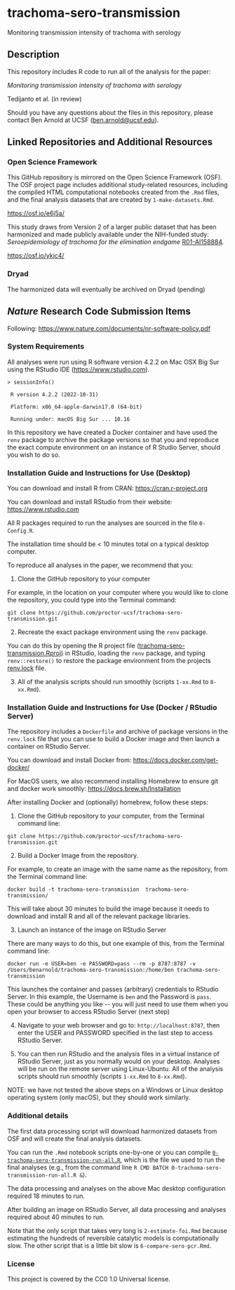# trachoma-sero-transmission

Monitoring transmission intensity of trachoma with serology


## Description

This repository includes R code to run all of the analysis for the paper:

_Monitoring transmission intensity of trachoma with serology_

Tedijanto et al. (in review)

Should you have any questions about the files in this repository, please contact Ben Arnold at UCSF (ben.arnold@ucsf.edu).

## Linked Repositories and Additional Resources

### Open Science Framework
This GitHub repository is mirrored on the Open Science Framework (OSF).  The OSF project page includes additional study-related resources, including the compiled HTML computational notebooks created from the `.Rmd` files, and the final analysis datasets that are created by `1-make-datasets.Rmd`.

https://osf.io/e6j5a/

This study draws from Version 2 of a larger public dataset that has been harmonized and made publicly available under the NIH-funded study: _Seroepidemiology of trachoma for the elimination endgame_ [R01-AI158884](https://reporter.nih.gov/search/Vp1i0zHsQkOOzfYshpRgOQ/project-details/10181859).

https://osf.io/ykjc4/

### Dryad 

The harmonized data will eventually be archived on Dryad (pending)

## _Nature_ Research Code Submission Items

Following: https://www.nature.com/documents/nr-software-policy.pdf

### System Requirements

All analyses were run using R software version 4.2.2 on Mac OSX Big Sur using the RStudio IDE (https://www.rstudio.com).

`> sessionInfo()`

` R version 4.2.2 (2022-10-31)`

` Platform: x86_64-apple-darwin17.0 (64-bit)`

` Running under: macOS Big Sur ... 10.16`

In this repository we have created a Docker container and have used the `renv` package to archive the package versions so that you and reproduce the exact compute environment on an instance of R Studio Server, should you wish to do so. 

### Installation Guide and Instructions for Use (Desktop)

You can download and install R from CRAN: https://cran.r-project.org

You can download and install RStudio from their website: https://www.rstudio.com

All R packages required to run the analyses are sourced in the file `0-Config.R`.

The installation time should be < 10 minutes total on a typical desktop computer.

To reproduce all analyses in the paper, we recommend that you: 

1. Clone the GitHub repository to your computer

For example, in the location on your computer where you would like to clone the repository, you could type into the Terminal command:

`git clone https://github.com/proctor-ucsf/trachoma-sero-transmission.git`

2. Recreate the exact package environment using the `renv` package. 

You can do this by opening the R project file ([trachoma-sero-transmission.Rproj](https://github.com/proctor-ucsf/trachoma-sero-transmission/blob/main/trachoma-sero-transmission.Rproj)) in RStudio, loading the `renv` package, and typing `renv::restore()` to restore the package environment from the projects [renv.lock](https://github.com/proctor-ucsf/trachoma-sero-transmission/blob/main/renv.lock) file. 

3. All of the analysis scripts should run smoothly (scripts `1-xx.Rmd` to `8-xx.Rmd`). 

### Installation Guide and Instructions for Use (Docker / RStudio Server)

The repository includes a `Dockerfile` and archive of package versions in the `renv.lock` file that you can use to build a Docker image and then launch a container on RStudio Server. 

You can download and install Docker from: https://docs.docker.com/get-docker/

For MacOS users, we also recommend installing Homebrew to ensure git and docker work smoothly: https://docs.brew.sh/Installation

After installing Docker and (optionally) homebrew, follow these steps:

1. Clone the GitHub repository to your computer, from the Terminal command line:

`git clone https://github.com/proctor-ucsf/trachoma-sero-transmission.git`

2. Build a Docker Image from the repository. 

For example, to create an image with the same name as the repository, from the Terminal command line:

`docker build -t trachoma-sero-transmission  trachoma-sero-transmission/`

This will take about 30 minutes to build the image because it needs to download and install R and all of the relevant package libraries.

3. Launch an instance of the image on RStudio Server

There are many ways to do this, but one example of this, from the Terminal command line:

`docker run -e USER=ben -e PASSWORD=pass --rm -p 8787:8787 -v /Users/benarnold/trachoma-sero-transmission:/home/ben trachoma-sero-transmission`

This launches the container and passes (arbitrary) credentials to RStudio Server. In this example, the Username is `ben` and the Password is `pass`. These could be anything you like -- you will just need to use them when you open your browser to access RStudio Server (next step)

4. Navigate to your web browser and go to: `http://localhost:8787`, then enter the USER and PASSWORD specified in the last step to access RStudio Server.

5. You can then run RStudio and the analysis files in a virtual instance of RStudio Server, just as you normally would on your desktop. Analyses will be run on the remote server using Linux-Ubuntu. All of the analysis scripts should run smoothly (scripts `1-xx.Rmd` to `8-xx.Rmd`). 

NOTE: we have not tested the above steps on a Windows or Linux desktop operating system (only macOS), but they should work similarly.

### Additional details

The first data processing script will download harmonized datasets from OSF and will create the final analysis datasets.

You can run the `.Rmd` notebook scripts one-by-one or you can compile [`0-trachoma-sero-transmission-run-all.R`](https://github.com/proctor-ucsf/trachoma-sero-transmission/blob/main/R/0-trachoma-sero-transmission-run-all.R), which is the file we used to run the final analyses (e.g., from the command line `R CMD BATCH 0-trachoma-sero-transmission-run-all.R &`).

The data processing and analyses on the above Mac desktop configuration required 18 minutes to run. 

After building an image on RStudio Server, all data processing and analyses required about 40 minutes to run.

Note that the only script that takes very long is `2-estimate-foi.Rmd` because estimating the hundreds of reversible catalytic models is computationally slow. The other script that is a little bit slow is `6-compare-sero-pcr.Rmd`. 

### License

This project is covered by the CC0 1.0 Universal license.
